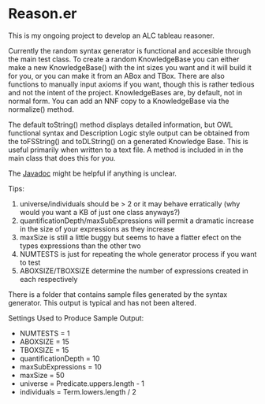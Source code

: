 # Reason.er

This is my ongoing project to develop an ALC tableau reasoner. 

Currently the random syntax generator is functional and accesible through the main test class. To create a random KnowledgeBase you can either make a new KnowledgeBase() with the int sizes you want and it will build it for you, or you can make it from an ABox and TBox. There are also functions to manually input axioms if you want, though this is rather tedious and not the intent of the project. KnowledgeBases are, by default, not in normal form. You can add an NNF copy to a KnowledgeBase via the normalize() method.

The default toString() method displays detailed information, but OWL functional syntax and Description Logic style output can be obtained from the toFSString() and toDLString() on a generated Knowledge Base. This is useful primarily when written to a text file. A method is included in in the main class that does this for you.

The <a href="https://aaroneberhart.github.io/Reason.er/Javadoc/" target="_blank">Javadoc</a> might be helpful if anything is unclear.

Tips:<ol>
<li>universe/individuals should be > 2 or it may behave erratically (why would you want a KB of just one class anyways?)</li>
<li>quantificationDepth/maxSubExpressions will permit a dramatic increase in the size of your expressions as they increase</li>
<li>maxSize is still a little buggy but seems to have a flatter efect on the types expressions than the other two</li>
<li>NUMTESTS is just for repeating the whole generator process if you want to test</li>
<li>ABOXSIZE/TBOXSIZE determine the number of expressions created in each respectively</li>
</ol>

There is a folder that contains sample files generated by the syntax generator. This output is typical and has not been altered. 

Settings Used to Produce Sample Output:<ul>
<li>NUMTESTS = 1</li>
<li>ABOXSIZE = 15</li>
<li>TBOXSIZE = 15</li>
<li>quantificationDepth = 10</li>
<li>maxSubExpressions = 10</li>
<li>maxSize = 50</li>
<li>universe = Predicate.uppers.length - 1</li>
<li>individuals = Term.lowers.length / 2</li>
</ul>


